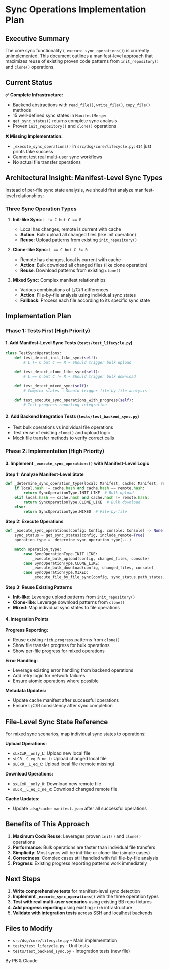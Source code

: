 <!--
Author: PB & Claude
Maintainer: PB
Original date: 2025.06.13
License: (c) HRDAG, 2025, GPL-2 or newer

------
TODO-sync-implementation-20250613-094340.md
-->

# Sync Operations Implementation Plan

## Executive Summary

The core sync functionality (`_execute_sync_operations()`) is currently unimplemented. This document outlines a manifest-level approach that maximizes reuse of existing proven code patterns from `init_repository()` and `clone()` operations.

## Current Status

**✅ Complete Infrastructure:**
- Backend abstractions with `read_file()`, `write_file()`, `copy_file()` methods
- 15 well-defined sync states in `ManifestMerger`
- `get_sync_status()` returns complete sync analysis
- Proven `init_repository()` and `clone()` operations

**❌ Missing Implementation:**
- `_execute_sync_operations()` in `src/dsg/core/lifecycle.py:414` just prints fake success
- Cannot test real multi-user sync workflows
- No actual file transfer operations

## Architectural Insight: Manifest-Level Sync Types

Instead of per-file sync state analysis, we should first analyze manifest-level relationships:

### Three Sync Operation Types

1. **Init-like Sync**: `L != C but C == R`
   - Local has changes, remote is current with cache
   - **Action**: Bulk upload all changed files (like init operation)
   - **Reuse**: Upload patterns from existing `init_repository()`

2. **Clone-like Sync**: `L == C but C != R` 
   - Remote has changes, local is current with cache
   - **Action**: Bulk download all changed files (like clone operation)
   - **Reuse**: Download patterns from existing `clone()`

3. **Mixed Sync**: Complex manifest relationships
   - Various combinations of L/C/R differences
   - **Action**: File-by-file analysis using individual sync states
   - **Fallback**: Process each file according to its specific sync state

## Implementation Plan

### Phase 1: Tests First (High Priority)

#### 1. Add Manifest-Level Sync Tests (`tests/test_lifecycle.py`)
```python
class TestSyncOperations:
    def test_detect_init_like_sync(self):
        # L != C but C == R → Should trigger bulk upload
        
    def test_detect_clone_like_sync(self):
        # L == C but C != R → Should trigger bulk download
        
    def test_detect_mixed_sync(self):
        # Complex states → Should trigger file-by-file analysis
        
    def test_execute_sync_operations_with_progress(self):
        # Test progress reporting integration
```

#### 2. Add Backend Integration Tests (`tests/test_backend_sync.py`)
- Test bulk operations vs individual file operations
- Test reuse of existing `clone()` and upload logic
- Mock file transfer methods to verify correct calls

### Phase 2: Implementation (High Priority)

#### 3. Implement `_execute_sync_operations()` with Manifest-Level Logic

**Step 1: Analyze Manifest-Level State**
```python
def _determine_sync_operation_type(local: Manifest, cache: Manifest, remote: Manifest) -> SyncOperationType:
    if local.hash != cache.hash and cache.hash == remote.hash:
        return SyncOperationType.INIT_LIKE  # Bulk upload
    elif local.hash == cache.hash and cache.hash != remote.hash:
        return SyncOperationType.CLONE_LIKE  # Bulk download
    else:
        return SyncOperationType.MIXED  # File-by-file
```

**Step 2: Execute Operations**
```python
def _execute_sync_operations(config: Config, console: Console) -> None:
    sync_status = get_sync_status(config, include_remote=True)
    operation_type = _determine_sync_operation_type(...)
    
    match operation_type:
        case SyncOperationType.INIT_LIKE:
            _execute_bulk_upload(config, changed_files, console)
        case SyncOperationType.CLONE_LIKE:
            _execute_bulk_download(config, changed_files, console) 
        case SyncOperationType.MIXED:
            _execute_file_by_file_sync(config, sync_status.path_states, console)
```

**Step 3: Reuse Existing Patterns**
- **Init-like**: Leverage upload patterns from `init_repository()`
- **Clone-like**: Leverage download patterns from `clone()`
- **Mixed**: Map individual sync states to file operations

#### 4. Integration Points

**Progress Reporting:**
- Reuse existing `rich.progress` patterns from `clone()`
- Show file transfer progress for bulk operations
- Show per-file progress for mixed operations

**Error Handling:**
- Leverage existing error handling from backend operations
- Add retry logic for network failures
- Ensure atomic operations where possible

**Metadata Updates:**
- Update cache manifest after successful operations
- Ensure L/C/R consistency after sync completion

## File-Level Sync State Reference

For mixed sync scenarios, map individual sync states to operations:

**Upload Operations:**
- `sLxCxR__only_L`: Upload new local file
- `sLCR__C_eq_R_ne_L`: Upload changed local file  
- `sLCxR__L_eq_C`: Upload local file (remote missing)

**Download Operations:**
- `sxLCxR__only_R`: Download new remote file
- `sLCR__L_eq_C_ne_R`: Download changed remote file

**Cache Updates:**
- Update `.dsg/cache-manifest.json` after all successful operations

## Benefits of This Approach

1. **Maximum Code Reuse**: Leverages proven `init()` and `clone()` operations
2. **Performance**: Bulk operations are faster than individual file transfers  
3. **Simplicity**: Most syncs will be init-like or clone-like (simple cases)
4. **Correctness**: Complex cases still handled with full file-by-file analysis
5. **Progress**: Existing progress reporting patterns work immediately

## Next Steps

1. **Write comprehensive tests** for manifest-level sync detection
2. **Implement `_execute_sync_operations()`** with the three operation types
3. **Test with real multi-user scenarios** using existing BB repo fixtures
4. **Add progress reporting** using existing `rich` infrastructure
5. **Validate with integration tests** across SSH and localhost backends

## Files to Modify

- `src/dsg/core/lifecycle.py` - Main implementation
- `tests/test_lifecycle.py` - Unit tests  
- `tests/test_backend_sync.py` - Integration tests (new file)

By PB & Claude